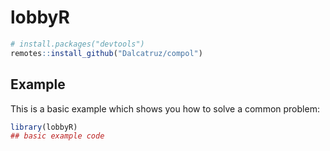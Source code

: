 
<!-- README.md is generated from README.Rmd. Please edit that file -->

# lobbyR

<!-- badges: start -->

<!-- badges: end -->

``` r
# install.packages("devtools")
remotes::install_github("Dalcatruz/compol")
```

## Example

This is a basic example which shows you how to solve a common problem:

``` r
library(lobbyR)
## basic example code
```
